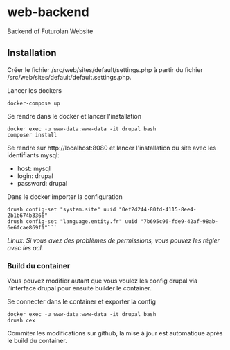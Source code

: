 # web-backend
Backend of Futurolan Website

## Installation
Créer le fichier /src/web/sites/default/settings.php à partir du fichier /src/web/sites/default/default.settings.php.

Lancer les dockers  
```
docker-compose up
```

Se rendre dans le docker et lancer l'installation
```
docker exec -u www-data:www-data -it drupal bash
composer install
```

Se rendre sur http://localhost:8080 et lancer l'installation du site avec les identifiants mysql: 
- host: mysql 
- login: drupal
- password: drupal

Dans le docker importer la configuration
```
drush config-set "system.site" uuid "0ef2d244-80fd-4115-8ee4-2b1b674b3366"
drush config-set "language.entity.fr" uuid "7b695c96-fde9-42af-98ab-6e6fcae869f1"```
```

*Linux: Si vous avez des problèmes de permissions, vous pouvez les régler avec les acl.*


### Build du container
Vous pouvez modifier autant que vous voulez les config drupal via l'interface drupal pour ensuite builder le container.

Se connecter dans le container et exporter la config  
```
docker exec -u www-data:www-data -it drupal bash
drush cex
```

Commiter les modifications sur github, la mise à jour est automatique après le build du container.





